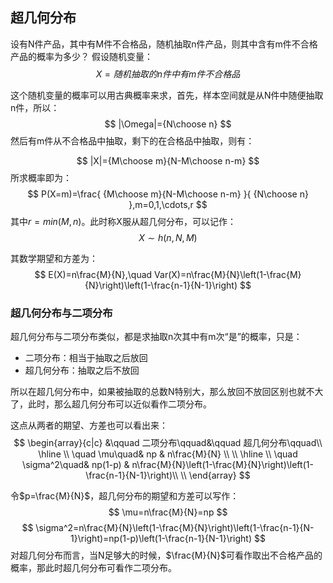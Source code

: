 ## 超几何分布
设有N件产品，其中有M件不合格品，随机抽取n件产品，则其中含有m件不合格产品的概率为多少？
假设随机变量：
$$
X=随机抽取的n件中有m件不合格品
$$

这个随机变量的概率可以用古典概率来求，首先，样本空间就是从N件中随便抽取n件，所以：
$$
|\Omega|={N\choose n}
$$
然后有m件从不合格品中抽取，剩下的在合格品中抽取，则有：

$$
|X|={M\choose m}{N-M\choose n-m}
$$
所求概率即为：
$$
P(X=m)=\frac{ {M\choose m}{N-M\choose n-m} }{ {N\choose n} },m=0,1,\cdots,r
$$
其中$r=min(M,n)$。此时称X服从超几何分布，可以记作：
$$
X\sim h(n,N,M)
$$

其数学期望和方差为：
$$
E(X)=n\frac{M}{N},\quad Var(X)=n\frac{M}{N}\left(1-\frac{M}{N}\right)\left(1-\frac{n-1}{N-1}\right)
$$

### 超几何分布与二项分布
超几何分布与二项分布类似，都是求抽取n次其中有m次“是”的概率，只是：

- 二项分布：相当于抽取之后放回
- 超几何分布：抽取之后不放回

所以在超几何分布中，如果被抽取的总数N特别大，那么放回不放回区别也就不大了，此时，那么超几何分布可以近似看作二项分布。

这点从两者的期望、方差也可以看出来：
$$
\begin{array}{c|c}
    &\qquad 二项分布\qquad&\qquad 超几何分布\qquad\\
    \hline
    \\
    \quad \mu\quad& np & n\frac{M}{N} \\
    \\
    \hline 
    \\
    \quad \sigma^2\quad& np(1-p) & n\frac{M}{N}\left(1-\frac{M}{N}\right)\left(1-\frac{n-1}{N-1}\right)\\
    \\
\end{array}
$$

令$p=\frac{M}{N}$，超几何分布的期望和方差可以写作：
$$
\mu=n\frac{M}{N}=np
$$
$$
\sigma^2=n\frac{M}{N}\left(1-\frac{M}{N}\right)\left(1-\frac{n-1}{N-1}\right)=np(1-p)\left(1-\frac{n-1}{N-1}\right)
$$
对超几何分布而言，当N足够大的时候，$\frac{M}{N}$可看作取出不合格产品的概率，那此时超几何分布可看作二项分布。



